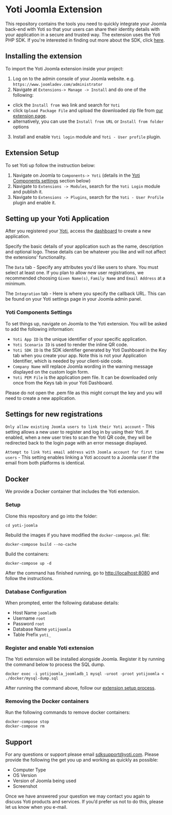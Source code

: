 # Yoti Joomla Extension

This repository contains the tools you need to quickly integrate your Joomla back-end with Yoti so that your users can share their identity details with your application in a secure and trusted way. The extension uses the Yoti PHP SDK. If you're interested in finding out more about the SDK, click [here](https://github.com/getyoti/yoti-php-sdk).

## Installing the extension

To import the Yoti Joomla extension inside your project:

1. Log on to the admin console of your Joomla website. e.g. `https://www.joomladev.com/administrator`
2. Navigate at `Extensions-> Manage -> Install` and do one of the following:

* click the `Install from Web` link and search for `Yoti`
* click `Upload Package File` and upload the downloaded zip file from [our extension page](https://extensions.joomla.org/extensions/extension/access-a-security/yoti/).
* alternatively, you can use the `Install from URL` or `Install from folder` options

3. Install and enable `Yoti login` module and `Yoti - User profile` plugin.

## Extension Setup

To set Yoti up follow the instruction below:

1. Navigate on Joomla to `Components-> Yoti` (details in the [Yoti Components settings](#yoti-components-settings) section below)
2. Navigate to `Extensions -> Modules`, search for the `Yoti Login` module and publish it.
3. Navigate to `Extensions -> Plugins`, search for the `Yoti - User Profile` plugin and enable it.

## Setting up your Yoti Application

After you registered your [Yoti](https://www.yoti.com/), access the [dashboard](https://www.yoti.com/dashboard/login) to create a new application.

Specify the basic details of your application such as the name, description and optional logo. These details can be whatever you like and will not affect the extensions' functionality.

The `Data` tab - Specify any attributes you'd like users to share. You must select at least one. If you plan to allow new user registrations, we recommended choosing `Given Name(s)`, `Family Name` and `Email Address` at a minimum.

The `Integration` tab - Here is where you specify the callback URL. This can be found on your Yoti settings page in your Joomla admin panel.

### Yoti Components Settings

To set things up, navigate on Joomla to the Yoti extension.
You will be asked to add the following information:

* `Yoti App ID` is the unique identifier of your specific application.
* `Yoti Scenario ID` is used to render the inline QR code.
* `Yoti SDK ID` is the SDK identifier generated by Yoti Dashboard in the Key tab when you create your app. Note this is not your Application Identifier, which is needed by your client-side code.
* `Company Name` will replace Joomla wording in the warning message displayed on the custom login form.
* `Yoti PEM File` is the application pem file. It can be downloaded only once from the Keys tab in your Yoti Dashboard.

Please do not open the .pem file as this might corrupt the key and you will need to create a new application.

## Settings for new registrations

`Only allow existing Joomla users to link their Yoti account` - This setting allows a new user to register and log in by using their Yoti. If enabled, when a new user tries to scan the Yoti QR code, they will be redirected back to the login page with an error message displayed.

`Attempt to link Yoti email address with Joomla account for first time users` - This setting enables linking a Yoti account to a Joomla user if the email from both platforms is identical.

## Docker

We provide a Docker container that includes the Yoti extension.

### Setup

Clone this repository and go into the folder:

```shell
cd yoti-joomla
```

Rebuild the images if you have modified the `docker-compose.yml` file:

```shell
docker-compose build --no-cache
```

Build the containers:

```shell
docker-compose up -d
```

After the command has finished running, go to [http://localhost:8080](http://localhost:8080) and follow the instructions.

### Database Configuration

When prompted, enter the following database details:

* Host Name `joomladb`
* Username `root`
* Password `root`
* Database Name `yotijoomla`
* Table Prefix `yoti_`

### Register and enable Yoti extension

The Yoti extension will be installed alongside Joomla. Register it by running the command below to process the SQL dump.

`docker exec -i yotijoomla_joomladb_1 mysql -uroot -proot yotijoomla < ./docker/mysql-dump.sql`

After running the command above, follow our [extension setup process](#extension-setup).

### Removing the Docker containers

Run the following commands to remove docker containers:

```shell
docker-compose stop
docker-compose rm
```

## Support

For any questions or support please email [sdksupport@yoti.com](mailto:sdksupport@yoti.com).
Please provide the following the get you up and working as quickly as possible:

- Computer Type
- OS Version
- Version of Joomla being used
- Screenshot

Once we have answered your question we may contact you again to discuss Yoti products and services. If you’d prefer us not to do this, please let us know when you e-mail.
